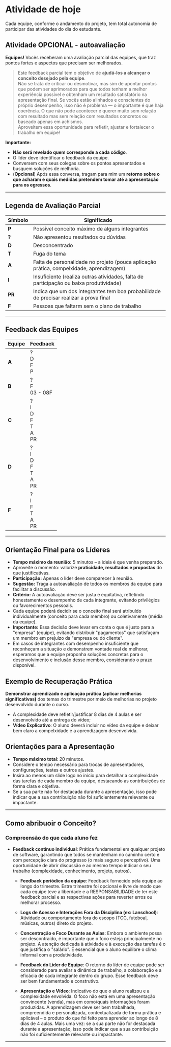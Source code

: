# Atividade de hoje
Cada equipe, conforme o andamento do projeto, tem total autonomia de participar das atividades do dia do estudante.

## Atividade OPCIONAL - autoavaliação
**Equipes!** Vocês receberam uma avaliação parcial das equipes, que traz pontos fortes e aspectos que precisam ser melhorados.

> Este feedback parcial tem o objetivo de **ajudá-los a alcançar o conceito desejado pela equipe**.  
> Não se trata de criticar ou desmotivar, mas sim de apontar pontos que podem ser aprimorados para que todos tenham a melhor experiência possível e obtenham um resultado satisfatório na apresentação final.
> Se vocês estão alinhados e conscientes do próprio desempenho, isso não é problema — o importante é que haja coerência.
> O que não pode acontecer é querer muito sem relação com resultado mas sem relação com resultados concretos ou baseado apenas em achismos.  
> Aproveitem essa oportunidade para refletir, ajustar e fortalecer o trabalho em equipe!

**Importante:**  
- **Não será revelado quem corresponde a cada código**.  
- O líder deve identificar o feedback da equipe.  
- Conversem com seus colegas sobre os pontos apresentados e busquem soluções de melhoria.  
- (**Opcional**) Após essa conversa, tragam para mim um **retorno sobre o que acharam e quais medidas pretendem tomar até a apresentação para os egressos**.

---

## Legenda de Avaliação Parcial

| Símbolo | Significado                                                        |
|---------|-------------------------------------------------------------------|
| **P**   | Possível conceito máximo de alguns integrantes                    |
| **?**   | Não apresentou resultados ou dúvidas                              |
| **D**   | Desconcentrado                                                    |
| **T**   | Fuga do tema                                                    |
| **A**   | Falta de personalidade no projeto (pouca aplicação prática, compelxidade, aprendizagem) |
| **I**   | Insuficiente (realiza outras atividades, falta de participação ou baixa produtividade) |
| **PR**  | Indica que um dos integrantes tem boa probabilidade de precisar realizar a prova final |
| **F**  | Pessoas que faltarm sem o plano de trabalho                      |

---

## Feedback das Equipes

| Equipe | Feedback                         |
|--------|----------------------------------|
| **A**  | ?<br>D<br>F<br>P    |
| **B**  | ?<br>F<br>03 - 08F      |
| **C**  | ?<br>I<br>D<br>F<br>T<br>A<br>PR |
| **D**  | ?<br>I<br>D<br>F<br>T<br>A<br>PR |
| **F**  | ?<br>I<br>F<br>T<br>A<br>PR |

---

## Orientação Final para os Líderes

- **Tempo máximo da reunião:** 5 minutos – a ideia é que venha preparado.  
- Aproveite o momento: valorize **praticidade, resultados e propostas** do que justificativas.  
- **Participação:** Apenas o líder deve comparecer à reunião.  
- **Sugestão:** Traga a autoavaliação de todos os membros da equipe para facilitar a discussão.  
- **Critério:** A autoavaliação deve ser justa e equitativa, refletindo honestamente o desempenho de cada integrante, evitando privilégios ou favorecimentos pessoais.  
- Cada equipe poderá decidir se o conceito final será atribuído individualmente (conceito para cada membro) ou coletivamente (média da equipe).  
- **Importante:** Essa decisão deve levar em conta o que é justo para a "empresa" (equipe), evitando distribuir "pagamentos" que satisfaçam um membro em prejuízo da "empresa ou do cliente".  
- Em casos de integrantes com desempenho insuficiente que reconheçam a situação e demonstrem vontade real de melhorar, esperamos que a equipe proponha soluções concretas para o desenvolvimento e inclusão desse membro, considerando o prazo disponível.

## Exemplo de Recuperação Prática
**Demonstrar aprendizado e aplicação prática (aplicar melhorias significativas)** dos temas do trimestre por meio de melhorias no projeto desenvolvido durante o curso.
- A complexidade deve refletir/justificar 8 dias de 4 aulas e ser desenvolvido até a entrega do vídeo;
- **Vídeo Explicativo**: O aluno deverá incluir no vídeo da equipe e deixar bem claro a compelxidade e a aprendizagem desenvolvida.


## Orientações para a Apresentação

- **Tempo máximo total**: 20 minutos.
- Considere o tempo necessário para trocas de apresentadores, configurações, testes e outros ajustes.
- Insira ao menos um slide logo no início para detalhar a complexidade das tarefas de cada membro da equipe, destacando as contribuições de forma clara e objetiva.
- Se a sua parte não for destacada durante a apresentação, isso pode indicar que a sua contribuição não foi suficientemente relevante ou impactante.

---

## Como abribuoir o Conceito?

### Compreensão do que cada aluno fez

- **Feedback contínuo individual**: Prática fundamental em qualquer projeto de software, garantindo que todos se mantenham no caminho certo e com percepção clara do progresso (o mais seguro e perceptivo). Uma oportunidade de abrir discussão e ao mesmo tempo indicar o seu trabalho (complexidade, conhecimento, projeto, outros).
  
  - **Feedback periódico da equipe**: Feedback fornecido pela equipe ao longo do trimestre. Estre trimestre foi opcional e livre de modo que cada equipe teve a liberdade e a RESPONSABILIDADE de ter este feedback parcial e as respectivas ações para reverter erros ou melhorar processo.

  - **Logs de Acesso e Interações Fora da Disciplina (ex: Lanschool)**: Atividade ou comportamento fora do escopo (TCC, futeboal, músicas, outros) direto do projeto.

  - **Concentração e Foco Durante as Aulas**: Embora o ambiente possa ser descontraído, é importante que o foco esteja principalmente no projeto. A atenção dedicada à atividade e à execução das tarefas é o que justifica o "salário". É essencial que o aluno equilibre o clima informal com a produtividade.

  - **Feedback do Líder de Equipe**: O retorno do líder de equipe pode ser considerado para avaliar a dinâmica de trabalho, a colaboração e a eficácia de cada integrante dentro do grupo. Esse feedback deve ser bem fundamentado e construtivo.

  - **Apresentação e Vídeo**: Indicativo do que o aluno realizou e a complexidade envolvida. O foco não está em uma apresentação convincente (venda), mas em como/quais informações foram produzidas. A aprendizagem deve ser bem trabalhada, compreendida e personalizada, contextualizada de forma prática e aplicável – o produto do que foi feito para aprender ao longo de 8 dias de 4 aulas. Mais uma vez: se a sua parte não for destacada durante a apresentação, isso pode indicar que a sua contribuição não foi suficientemente relevante ou impactante.

---


